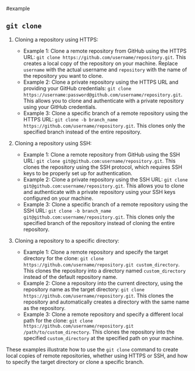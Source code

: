 #example 
##  `git clone`

1. Cloning a repository using HTTPS:
   - Example 1: Clone a remote repository from GitHub using the HTTPS URL: `git clone https://github.com/username/repository.git`. This creates a local copy of the repository on your machine. Replace `username` with the actual username and `repository` with the name of the repository you want to clone.
   - Example 2: Clone a private repository using the HTTPS URL and providing your GitHub credentials: `git clone https://username:password@github.com/username/repository.git`. This allows you to clone and authenticate with a private repository using your GitHub credentials.
   - Example 3: Clone a specific branch of a remote repository using the HTTPS URL: `git clone -b branch_name https://github.com/username/repository.git`. This clones only the specified branch instead of the entire repository.

2. Cloning a repository using SSH:
   - Example 1: Clone a remote repository from GitHub using the SSH URL: `git clone git@github.com:username/repository.git`. This clones the repository using the SSH protocol, which requires SSH keys to be properly set up for authentication.
   - Example 2: Clone a private repository using the SSH URL: `git clone git@github.com:username/repository.git`. This allows you to clone and authenticate with a private repository using your SSH keys configured on your machine.
   - Example 3: Clone a specific branch of a remote repository using the SSH URL: `git clone -b branch_name git@github.com:username/repository.git`. This clones only the specified branch of the repository instead of cloning the entire repository.

3. Cloning a repository to a specific directory:
   - Example 1: Clone a remote repository and specify the target directory for the clone: `git clone https://github.com/username/repository.git custom_directory`. This clones the repository into a directory named `custom_directory` instead of the default repository name.
   - Example 2: Clone a repository into the current directory, using the repository name as the target directory: `git clone https://github.com/username/repository.git`. This clones the repository and automatically creates a directory with the same name as the repository.
   - Example 3: Clone a remote repository and specify a different local path for the clone: `git clone https://github.com/username/repository.git /path/to/custom_directory`. This clones the repository into the specified `custom_directory` at the specified path on your machine.

These examples illustrate how to use the `git clone` command to create local copies of remote repositories, whether using HTTPS or SSH, and how to specify the target directory or clone a specific branch.